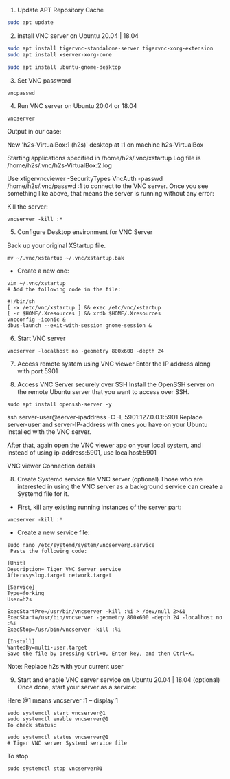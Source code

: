 1. Update APT Repository Cache
```bash
sudo apt update
```

2. install VNC server on Ubuntu 20.04 | 18.04

```bash
sudo apt install tigervnc-standalone-server tigervnc-xorg-extension
sudo apt install xserver-xorg-core

sudo apt install ubuntu-gnome-desktop
```

3. Set VNC password
```bash
vncpasswd
```
 

4. Run VNC server on Ubuntu 20.04 or 18.04
```
vncserver
```
Output in our case:

New 'h2s-VirtualBox:1 (h2s)' desktop at :1 on machine h2s-VirtualBox

Starting applications specified in /home/h2s/.vnc/xstartup
Log file is /home/h2s/.vnc/h2s-VirtualBox:2.log

Use xtigervncviewer -SecurityTypes VncAuth -passwd /home/h2s/.vnc/passwd :1 to connect to the VNC server.
Once you see something like above, that means the server is running without any error:


Kill the server:
```
vncserver -kill :*
```

5. Configure Desktop environment for VNC Server

Back up your original XStartup file.
```
mv ~/.vnc/xstartup ~/.vnc/xstartup.bak
```
* Create a new one:
```
vim ~/.vnc/xstartup
# Add the following code in the file:

#!/bin/sh 
[ -x /etc/vnc/xstartup ] && exec /etc/vnc/xstartup
[ -r $HOME/.Xresources ] && xrdb $HOME/.Xresources
vncconfig -iconic &
dbus-launch --exit-with-session gnome-session &
```

 

6. Start VNC server
```
vncserver -localhost no -geometry 800x600 -depth 24
```

7. Access remote system using VNC viewer
Enter the IP address along with port 5901 
 

7. Access VNC Server securely over SSH
Install the OpenSSH server on the remote Ubuntu server that you want to access over SSH.

```
sudo apt install openssh-server -y
```
ssh server-user@server-ipaddress -C -L 5901:127.0.0.1:5901
Replace server-user and server-IP-address with ones you have on your Ubuntu installed with the VNC server.

After that, again open the VNC viewer app on your local system, and instead of using ip-address:5901, use localhost:5901

VNC viewer Connection details

 

8. Create Systemd service file VNC server (optional)
Those who are interested in using the VNC server as a background service can create a Systemd file for it.

* First, kill any existing running instances of the server part:
```
vncserver -kill :*
```
* Create a new service file:

```
sudo nano /etc/systemd/system/vncserver@.service
 Paste the following code:

[Unit]
Description= Tiger VNC Server service
After=syslog.target network.target

[Service]
Type=forking
User=h2s

ExecStartPre=/usr/bin/vncserver -kill :%i > /dev/null 2>&1 
ExecStart=/usr/bin/vncserver -geometry 800x600 -depth 24 -localhost no :%i
ExecStop=/usr/bin/vncserver -kill :%i

[Install]
WantedBy=multi-user.target
Save the file by pressing Ctrl+O, Enter key, and then Ctrl+X.
```
Note: Replace h2s with your current user

 

9. Start and enable VNC server service on Ubuntu 20.04 | 18.04 (optional)
Once done, start your server as a service:

Here @1 means vncserver :1 – display 1

```
sudo systemctl start vncserver@1
sudo systemctl enable vncserver@1
To check status:
```

```
sudo systemctl status vncserver@1
# Tiger VNC server Systemd service file

```
To stop 

```
sudo systemctl stop vncserver@1
```
